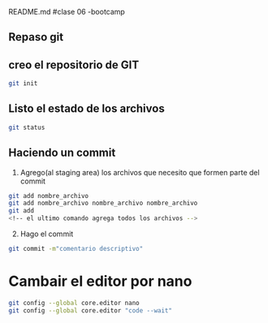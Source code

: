 README.md
#clase 06 -bootcamp

## Repaso git

## creo el repositorio de GIT

```sh
git init
```

## Listo el estado de los archivos

```sh
git status
```

## Haciendo un commit

1. Agrego(al staging area) los archivos que necesito que formen parte del commit

```sh
git add nombre_archivo
git add nombre_archivo nombre_archivo nombre_archivo
git add 
<!-- el ultimo comando agrega todos los archivos -->
```

2. Hago el commit

```sh
git commit -m"comentario descriptivo"
```

# Cambair el editor por nano
```sh
git config --global core.editor nano
git config --global core.editor "code --wait"
```



